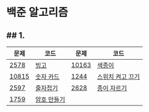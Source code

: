 # 백준 알고리즘

## ## 1.

| 문제                                           | 코드                     | 문제                                           | 코드                          |
| ---------------------------------------------- | ------------------------ | ---------------------------------------------- | ----------------------------- |
| [2578](https://www.acmicpc.net/problem/2578)   | [빙고](./2578.py)        | [10163](https://www.acmicpc.net/problem/10163) | [색종이](./10163.py)          |
| [10815](https://www.acmicpc.net/problem/10815) | [숫자 카드](./10815.py)  | [1244](https://www.acmicpc.net/problem/1244)   | [스위치 켜고 끄기](./1244.py) |
| [2597](https://www.acmicpc.net/problem/2597)   | [줄자접기](./2597.py)    | [2628](https://www.acmicpc.net/problem/2628)   | [종이 자르기](./2628.py)      |
| [1759](https://www.acmicpc.net/problem/1759)   | [암호 만들기](./1759.py) |                                                |                               |



